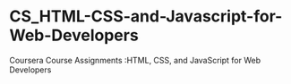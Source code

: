 # CS_HTML-CSS-and-Javascript-for-Web-Developers
Coursera Course Assignments :HTML, CSS, and JavaScript for Web Developers
